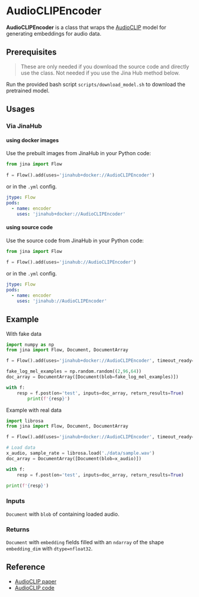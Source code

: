 
# AudioCLIPEncoder

**AudioCLIPEncoder** is a class that wraps the [AudioCLIP](https://github.com/AndreyGuzhov/AudioCLIP) model for generating embeddings for audio data. 


## Prerequisites


> These are only needed if you download the source code and directly use the class. Not needed if you use the Jina Hub method below.

Run the provided bash script `scripts/download_model.sh` to download the pretrained model.

## Usages

### Via JinaHub

#### using docker images
Use the prebuilt images from JinaHub in your Python code: 

```python
from jina import Flow
	
f = Flow().add(uses='jinahub+docker://AudioCLIPEncoder')
```

or in the `.yml` config.
```yaml
jtype: Flow
pods:
  - name: encoder
    uses: 'jinahub+docker://AudioCLIPEncoder'
```

#### using source code
Use the source code from JinaHub in your Python code:

```python
from jina import Flow
	
f = Flow().add(uses='jinahub://AudioCLIPEncoder')
```

or in the `.yml` config.

```yaml
jtype: Flow
pods:
  - name: encoder
    uses: 'jinahub://AudioCLIPEncoder'
```


## Example 

With fake data

```python
import numpy as np
from jina import Flow, Document, DocumentArray

f = Flow().add(uses='jinahub+docker://AudioCLIPEncoder', timeout_ready=3000)

fake_log_mel_examples = np.random.random((2,96,64))
doc_array = DocumentArray([Document(blob=fake_log_mel_examples)])

with f:
    resp = f.post(on='test', inputs=doc_array, return_results=True)
		print(f'{resp}')
```

Example with real data


```python
import librosa
from jina import Flow, Document, DocumentArray

f = Flow().add(uses='jinahub+docker://AudioCLIPEncoder', timeout_ready=3000)

# Load data
x_audio, sample_rate = librosa.load('./data/sample.wav')
doc_array = DocumentArray([Document(blob=x_audio)])

with f:
    resp = f.post(on='test', inputs=doc_array, return_results=True)
    
print(f'{resp}')
```





### Inputs 

`Document` with `blob` of containing loaded audio.

### Returns

`Document` with `embedding` fields filled with an `ndarray` of the shape `embedding_dim` with `dtype=nfloat32`.


## Reference
- [AudioCLIP paper](https://arxiv.org/abs/2106.13043)
- [AudioCLIP code](https://github.com/AndreyGuzhov/AudioCLIP)
